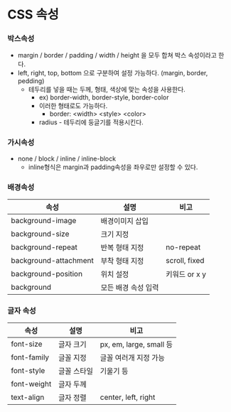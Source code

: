 # CSS 속성

### 박스속성

* margin / border / padding / width / height 을 모두 합쳐 박스 속성이라고 한다.
* left, right, top, bottom 으로 구분하여 설정 가능하다. (margin, border, pedding)
  * 테두리를 넣을 때는 두께, 형태, 색상에 맞는 속성을 사용한다.
    * ex) border-width, border-style, border-color 
    * 이러한 형태로도 가능하다.
      * border: \<width> \<style> \<color>
    * radius - 테두리에 둥글기를 적용시킨다.

### 가시속성

* none / block / inline / inline-block
  * inline형식은 margin과  padding속성을 좌우로만 설정할 수 있다.

### 배경속성

| 속성                  | 설명                | 비고          |
| --------------------- | ------------------- | ------------- |
| background-image      | 배경이미지 삽입     |               |
| background-size       | 크기 지정           |               |
| background-repeat     | 반복 형태 지정      | no-repeat     |
| background-attachment | 부착 형태 지정      | scroll, fixed |
| background-position   | 위치 설정           | 키워드 or x y |
| background            | 모든 배경 속성 입력 |               |

### 글자 속성

| 속성        | 설명        | 비고                    |
| ----------- | ----------- | ----------------------- |
| font-size   | 글자 크기   | px, em, large, small 등 |
| font-family | 글꼴 지정   | 글꼴 여러개 지정 가능   |
| font-style  | 글꼴 스타일 | 기울기 등               |
| font-weight | 글자 두께   |                         |
| text-align  | 글자 정렬   | center, left, right     |

